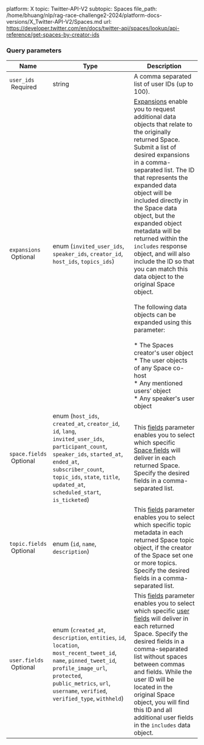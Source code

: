 platform: X
topic: Twitter-API-V2
subtopic: Spaces
file_path: /home/bhuang/nlp/rag-race-challenge2-2024/platform-docs-versions/X_Twitter-API-V2/Spaces.md
url: https://developer.twitter.com/en/docs/twitter-api/spaces/lookup/api-reference/get-spaces-by-creator-ids


### Query parameters

| Name | Type | Description |
| --- | --- | --- |
| `user_ids`  <br> Required | string | A comma separated list of user IDs (up to 100). |
| `expansions`  <br> Optional | enum (`invited_user_ids`, `speaker_ids`, `creator_id`, `host_ids`, `topics_ids`) | [Expansions](https://developer.twitter.com/en/docs/twitter-api/expansions) enable you to request additional data objects that relate to the originally returned Space. Submit a list of desired expansions in a comma-separated list. The ID that represents the expanded data object will be included directly in the Space data object, but the expanded object metadata will be returned within the `includes` response object, and will also include the ID so that you can match this data object to the original Space object.  <br>  <br>The following data objects can be expanded using this parameter:  <br><br>* The Spaces creator's user object<br>* The user objects of any Space co-host<br>* Any mentioned users’ object<br>* Any speaker's user object |
| `space.fields`  <br> Optional | enum (`host_ids`, `created_at`, `creator_id`, `id`, `lang`, `invited_user_ids`, `participant_count`, `speaker_ids`, `started_at`, `ended_at`, `subscriber_count`, `topic_ids`, `state`, `title`, `updated_at`, `scheduled_start`, `is_ticketed`) | This [fields](https://developer.twitter.com/en/docs/twitter-api/fields) parameter enables you to select which specific [Space fields](https://developer.twitter.com/en/docs/twitter-api/data-dictionary/object-model/space) will deliver in each returned Space. Specify the desired fields in a comma-separated list. |
| `topic.fields`  <br> Optional | enum (`id`, `name`, `description`) | This [fields](https://developer.twitter.com/en/docs/twitter-api/fields) parameter enables you to select which specific topic metadata in each returned Space topic object, if the creator of the Space set one or more topics. Specify the desired fields in a comma-separated list. |
| `user.fields`  <br> Optional | enum (`created_at`, `description`, `entities`, `id`, `location`, `most_recent_tweet_id`, `name`, `pinned_tweet_id`, `profile_image_url`, `protected`, `public_metrics`, `url`, `username`, `verified`, `verified_type`, `withheld`) | This [fields](https://developer.twitter.com/en/docs/twitter-api/fields) parameter enables you to select which specific [user fields](https://developer.twitter.com/en/docs/twitter-api/data-dictionary/object-model/user) will deliver in each returned Space. Specify the desired fields in a comma-separated list without spaces between commas and fields. While the user ID will be located in the original Space object, you will find this ID and all additional user fields in the `includes` data object. |
